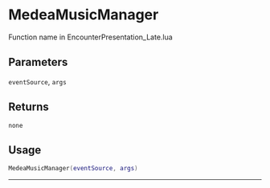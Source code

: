 # MedeaMusicManager
Function name in EncounterPresentation_Late.lua
## Parameters
`eventSource`, `args`
## Returns
`none`
## Usage
```lua
MedeaMusicManager(eventSource, args)
```
---
